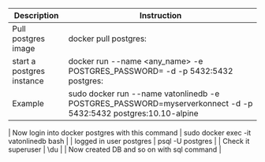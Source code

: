 | Description | Instruction |
|-------------|-------------|
| Pull postgres image | docker pull postgres:<version> |
| start a postgres instance | docker run --name <any_name> -e POSTGRES_PASSWORD=<password> -d -p 5432:5432 postgres:<version> |
| Example | sudo docker run --name vatonlinedb  -e POSTGRES_PASSWORD=myserverkonnect -d -p 5432:5432 postgres:10.10-alpine |

| Now login into docker postgres with this command | sudo docker exec -it vatonlinedb bash |
| logged in user postgres | psql -U postgres |
| Check it superuser | \du |
| Now created DB and so on with sql command |

